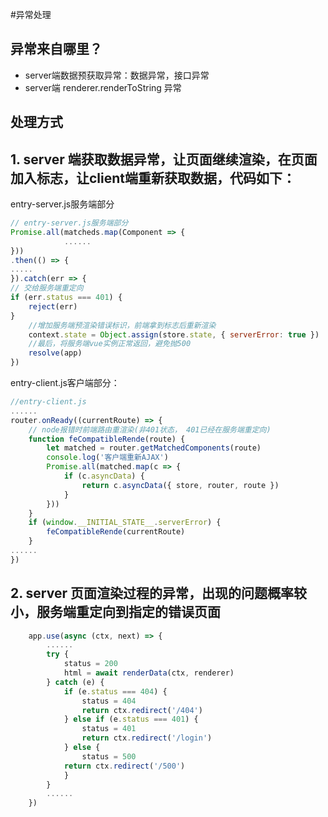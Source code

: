 
#异常处理

## 异常来自哪里？
- server端数据预获取异常：数据异常，接口异常
- server端 renderer.renderToString 异常

## 处理方式

## 1. server 端获取数据异常，让页面继续渲染，在页面加入标志，让client端重新获取数据，代码如下：

entry-server.js服务端部分 

```js
// entry-server.js服务端部分 
Promise.all(matcheds.map(Component => {
			......
}))
.then(() => {
.....
}).catch(err => {
// 交给服务端重定向
if (err.status === 401) {
	reject(err)
}
	//增加服务端预渲染错误标识，前端拿到标志后重新渲染
	context.state = Object.assign(store.state, { serverError: true })
	//最后，将服务端vue实例正常返回，避免抛500
	resolve(app)
})
```

entry-client.js客户端部分：

```js
//entry-client.js
......
router.onReady((currentRoute) => {
	// node报错时前端路由重渲染(非401状态， 401已经在服务端重定向)
	function feCompatibleRende(route) {
		let matched = router.getMatchedComponents(route)
		console.log('客户端重新AJAX')
		Promise.all(matched.map(c => {
			if (c.asyncData) {
				return c.asyncData({ store, router, route })
			}
		}))
	}
	if (window.__INITIAL_STATE__.serverError) {
		feCompatibleRende(currentRoute)
	}
......
})

```

## 2. server 页面渲染过程的异常，出现的问题概率较小，服务端重定向到指定的错误页面

```js
	app.use(async (ctx, next) => {
		......
		try {
			status = 200
			html = await renderData(ctx, renderer)
		} catch (e) {
			if (e.status === 404) {
				status = 404
				return ctx.redirect('/404')
			} else if (e.status === 401) {
				status = 401
				return ctx.redirect('/login')
			} else {
				status = 500
			return ctx.redirect('/500')
			}
		}
		......
	})
```